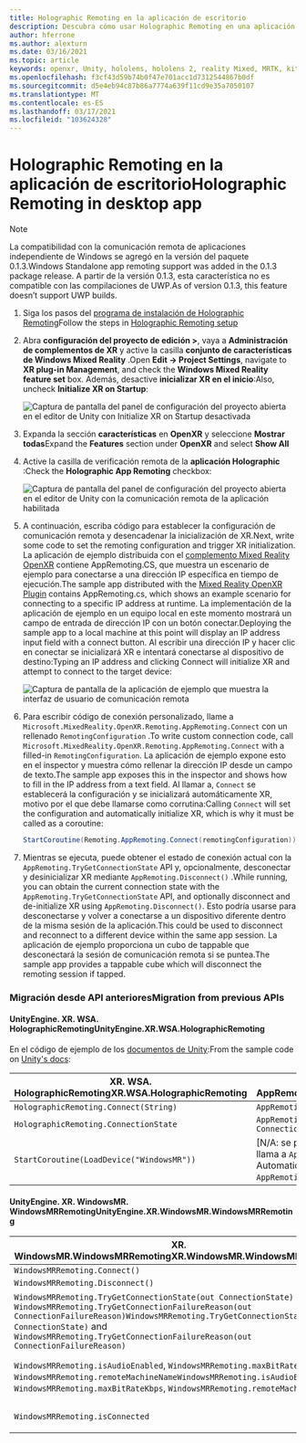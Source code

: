```yaml
---
title: Holographic Remoting en la aplicación de escritorio
description: Descubra cómo usar Holographic Remoting en una aplicación de escritorio con OpenXR.
author: hferrone
ms.author: alexturn
ms.date: 03/16/2021
ms.topic: article
keywords: openxr, Unity, hololens, hololens 2, reality Mixed, MRTK, kit de herramientas de realidad mixta, realidad aumentada, realidad virtual, auriculares de realidad mixta, información, tutorial, introducción, comunicación remota de Holographic, escritorio
ms.openlocfilehash: f3cf43d59b74b0f47e701acc1d7312544867b0df
ms.sourcegitcommit: d5e4eb94c87b86a7774a639f11cd9e35a7050107
ms.translationtype: MT
ms.contentlocale: es-ES
ms.lasthandoff: 03/17/2021
ms.locfileid: "103624328"
---
```

# <a name="holographic-remoting-in-desktop-app"></a><span data-ttu-id="2b1ee-104">Holographic Remoting en la aplicación de escritorio</span><span class="sxs-lookup"><span data-stu-id="2b1ee-104">Holographic Remoting in desktop app</span></span>

> [!NOTE]
> <span data-ttu-id="2b1ee-105">La compatibilidad con la comunicación remota de aplicaciones independiente de Windows se agregó en la versión del paquete 0.1.3.</span><span class="sxs-lookup"><span data-stu-id="2b1ee-105">Windows Standalone app remoting support was added in the 0.1.3 package release.</span></span>
> <span data-ttu-id="2b1ee-106">A partir de la versión 0.1.3, esta característica no es compatible con las compilaciones de UWP.</span><span class="sxs-lookup"><span data-stu-id="2b1ee-106">As of version 0.1.3, this feature doesn’t support UWP builds.</span></span>

1. <span data-ttu-id="2b1ee-107">Siga los pasos del [programa de instalación de Holographic Remoting](openxr-supported-features.md#holographic-remoting-setup)</span><span class="sxs-lookup"><span data-stu-id="2b1ee-107">Follow the steps in [Holographic Remoting setup](openxr-supported-features.md#holographic-remoting-setup)</span></span>
2. <span data-ttu-id="2b1ee-108">Abra **configuración del proyecto de edición >**, vaya a **Administración de complementos de XR** y active la casilla **conjunto de características de Windows Mixed Reality** .</span><span class="sxs-lookup"><span data-stu-id="2b1ee-108">Open **Edit -> Project Settings**, navigate to **XR plug-in Management**, and check the **Windows Mixed Reality feature set** box.</span></span> <span data-ttu-id="2b1ee-109">Además, desactive **inicializar XR en el inicio**:</span><span class="sxs-lookup"><span data-stu-id="2b1ee-109">Also, uncheck **Initialize XR on Startup**:</span></span>

    ![Captura de pantalla del panel de configuración del proyecto abierta en el editor de Unity con Initialize XR on Startup desactivada](images/openxr-features-img-02-app.png)

3. <span data-ttu-id="2b1ee-111">Expanda la sección **características** en **OpenXR** y seleccione **Mostrar todas**</span><span class="sxs-lookup"><span data-stu-id="2b1ee-111">Expand the **Features** section under **OpenXR** and select **Show All**</span></span>
4. <span data-ttu-id="2b1ee-112">Active la casilla de verificación remota de la **aplicación Holographic** :</span><span class="sxs-lookup"><span data-stu-id="2b1ee-112">Check the **Holographic App Remoting** checkbox:</span></span>

    ![Captura de pantalla del panel de configuración del proyecto abierta en el editor de Unity con la comunicación remota de la aplicación habilitada](images/openxr-features-img-03-app.png)

5. <span data-ttu-id="2b1ee-114">A continuación, escriba código para establecer la configuración de comunicación remota y desencadenar la inicialización de XR.</span><span class="sxs-lookup"><span data-stu-id="2b1ee-114">Next, write some code to set the remoting configuration and trigger XR initialization.</span></span> <span data-ttu-id="2b1ee-115">La aplicación de ejemplo distribuida con el [complemento Mixed Reality OpenXR](openxr-getting-started.md#hololens-2-samples) contiene AppRemoting.CS, que muestra un escenario de ejemplo para conectarse a una dirección IP específica en tiempo de ejecución.</span><span class="sxs-lookup"><span data-stu-id="2b1ee-115">The sample app distributed with the [Mixed Reality OpenXR Plugin](openxr-getting-started.md#hololens-2-samples) contains AppRemoting.cs, which shows an example scenario for connecting to a specific IP address at runtime.</span></span> <span data-ttu-id="2b1ee-116">La implementación de la aplicación de ejemplo en un equipo local en este momento mostrará un campo de entrada de dirección IP con un botón conectar.</span><span class="sxs-lookup"><span data-stu-id="2b1ee-116">Deploying the sample app to a local machine at this point will display an IP address input field with a connect button.</span></span> <span data-ttu-id="2b1ee-117">Al escribir una dirección IP y hacer clic en conectar se inicializará XR e intentará conectarse al dispositivo de destino:</span><span class="sxs-lookup"><span data-stu-id="2b1ee-117">Typing an IP address and clicking Connect will initialize XR and attempt to connect to the target device:</span></span>

    ![Captura de pantalla de la aplicación de ejemplo que muestra la interfaz de usuario de comunicación remota](images/openxr-sample-app-remoting.png)

6. <span data-ttu-id="2b1ee-119">Para escribir código de conexión personalizado, llame a `Microsoft.MixedReality.OpenXR.Remoting.AppRemoting.Connect` con un rellenado `RemotingConfiguration` .</span><span class="sxs-lookup"><span data-stu-id="2b1ee-119">To write custom connection code, call `Microsoft.MixedReality.OpenXR.Remoting.AppRemoting.Connect` with a filled-in `RemotingConfiguration`.</span></span> <span data-ttu-id="2b1ee-120">La aplicación de ejemplo expone esto en el inspector y muestra cómo rellenar la dirección IP desde un campo de texto.</span><span class="sxs-lookup"><span data-stu-id="2b1ee-120">The sample app exposes this in the inspector and shows how to fill in the IP address from a text field.</span></span> <span data-ttu-id="2b1ee-121">Al llamar a, `Connect` se establecerá la configuración y se inicializará automáticamente XR, motivo por el que debe llamarse como corrutina:</span><span class="sxs-lookup"><span data-stu-id="2b1ee-121">Calling `Connect` will set the configuration and automatically initialize XR, which is why it must be called as a coroutine:</span></span>

    ``` cs
    StartCoroutine(Remoting.AppRemoting.Connect(remotingConfiguration));
    ```

7. <span data-ttu-id="2b1ee-122">Mientras se ejecuta, puede obtener el estado de conexión actual con la `AppRemoting.TryGetConnectionState` API y, opcionalmente, desconectar y desinicializar XR mediante `AppRemoting.Disconnect()` .</span><span class="sxs-lookup"><span data-stu-id="2b1ee-122">While running, you can obtain the current connection state with the `AppRemoting.TryGetConnectionState` API, and optionally disconnect and de-initialize XR using `AppRemoting.Disconnect()`.</span></span> <span data-ttu-id="2b1ee-123">Esto podría usarse para desconectarse y volver a conectarse a un dispositivo diferente dentro de la misma sesión de la aplicación.</span><span class="sxs-lookup"><span data-stu-id="2b1ee-123">This could be used to disconnect and reconnect to a different device within the same app session.</span></span> <span data-ttu-id="2b1ee-124">La aplicación de ejemplo proporciona un cubo de tappable que desconectará la sesión de comunicación remota si se puntea.</span><span class="sxs-lookup"><span data-stu-id="2b1ee-124">The sample app provides a tappable cube which will disconnect the remoting session if tapped.</span></span>

### <a name="migration-from-previous-apis"></a><span data-ttu-id="2b1ee-125">Migración desde API anteriores</span><span class="sxs-lookup"><span data-stu-id="2b1ee-125">Migration from previous APIs</span></span>

#### <a name="unityenginexrwsaholographicremoting"></a><span data-ttu-id="2b1ee-126">UnityEngine. XR. WSA. HolographicRemoting</span><span class="sxs-lookup"><span data-stu-id="2b1ee-126">UnityEngine.XR.WSA.HolographicRemoting</span></span>

<span data-ttu-id="2b1ee-127">En el código de ejemplo de los [documentos de Unity](https://docs.unity3d.com/2018.4/Documentation/ScriptReference/XR.WSA.HolographicRemoting.html):</span><span class="sxs-lookup"><span data-stu-id="2b1ee-127">From the sample code on [Unity's docs](https://docs.unity3d.com/2018.4/Documentation/ScriptReference/XR.WSA.HolographicRemoting.html):</span></span>

| <span data-ttu-id="2b1ee-128">XR. WSA. HolographicRemoting</span><span class="sxs-lookup"><span data-stu-id="2b1ee-128">XR.WSA.HolographicRemoting</span></span> | <span data-ttu-id="2b1ee-129">OpenXR. Remoting. AppRemoting</span><span class="sxs-lookup"><span data-stu-id="2b1ee-129">OpenXR.Remoting.AppRemoting</span></span> |
| ---- | ---- |
| `HolographicRemoting.Connect(String)` | `AppRemoting.Connect(RemotingConfiguration)` |
| `HolographicRemoting.ConnectionState` | `AppRemoting.TryGetConnectionState(out ConnectionState, out DisconnectReason)`|
| `StartCoroutine(LoadDevice("WindowsMR"))`| <span data-ttu-id="2b1ee-130">[N/A: se produce automáticamente cuando se llama a `AppRemoting.Connect` ]</span><span class="sxs-lookup"><span data-stu-id="2b1ee-130">[N/A: Automatically happens when calling `AppRemoting.Connect`]</span></span>  |

#### <a name="unityenginexrwindowsmrwindowsmrremoting"></a><span data-ttu-id="2b1ee-131">UnityEngine. XR. WindowsMR. WindowsMRRemoting</span><span class="sxs-lookup"><span data-stu-id="2b1ee-131">UnityEngine.XR.WindowsMR.WindowsMRRemoting</span></span>

| <span data-ttu-id="2b1ee-132">XR. WindowsMR.WindowsMRRemoting</span><span class="sxs-lookup"><span data-stu-id="2b1ee-132">XR.WindowsMR.WindowsMRRemoting</span></span> | <span data-ttu-id="2b1ee-133">OpenXR. Remoting. AppRemoting</span><span class="sxs-lookup"><span data-stu-id="2b1ee-133">OpenXR.Remoting.AppRemoting</span></span> |
| ---- | ---- |
| `WindowsMRRemoting.Connect()` | `AppRemoting.Connect(RemotingConfiguration)` |
| `WindowsMRRemoting.Disconnect()` | `AppRemoting.Disconnect()` |
| <span data-ttu-id="2b1ee-134">`WindowsMRRemoting.TryGetConnectionState(out ConnectionState)` y `WindowsMRRemoting.TryGetConnectionFailureReason(out ConnectionFailureReason)`</span><span class="sxs-lookup"><span data-stu-id="2b1ee-134">`WindowsMRRemoting.TryGetConnectionState(out ConnectionState)` and `WindowsMRRemoting.TryGetConnectionFailureReason(out ConnectionFailureReason)`</span></span>| `AppRemoting.TryGetConnectionState(out ConnectionState, out DisconnectReason)`|
| <span data-ttu-id="2b1ee-135">`WindowsMRRemoting.isAudioEnabled`, `WindowsMRRemoting.maxBitRateKbps`, `WindowsMRRemoting.remoteMachineName`</span><span class="sxs-lookup"><span data-stu-id="2b1ee-135">`WindowsMRRemoting.isAudioEnabled`, `WindowsMRRemoting.maxBitRateKbps`, `WindowsMRRemoting.remoteMachineName`</span></span> | <span data-ttu-id="2b1ee-136">Se pasa a `AppRemoting.Connect` través del `RemotingConfiguration` struct</span><span class="sxs-lookup"><span data-stu-id="2b1ee-136">Passed into `AppRemoting.Connect` via the `RemotingConfiguration` struct</span></span> |
| `WindowsMRRemoting.isConnected` | `AppRemoting.TryGetConnectionState(out ConnectionState state, out _) && state == ConnectionState.Connected`